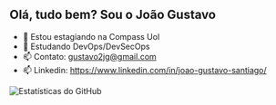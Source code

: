 ## Olá, tudo bem? Sou o João Gustavo

- 🔭 Estou estagiando na Compass Uol
- 🌱 Estudando DevOps/DevSecOps
- 📫 Contato: gustavo2jg@gmail.com
- 📫 Linkedin: https://www.linkedin.com/in/joao-gustavo-santiago/

![Estatísticas do GitHub](https://github-readme-stats.vercel.app/api?username=JoaoGSantiago&show_icons=true&theme=gotham)
